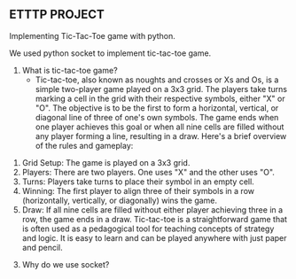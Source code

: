 ## ETTTP PROJECT

Implementing Tic-Tac-Toe game with python.

We used python socket to implement tic-tac-toe game.

1. What is tic-tac-toe game?
   - Tic-tac-toe, also known as noughts and crosses or Xs and Os, is a simple two-player game played on a 3x3 grid. The players take turns marking a cell in the grid with their respective symbols, either "X" or "O". The objective is to be the first to form a horizontal, vertical, or diagonal line of three of one's own symbols. The game ends when one player achieves this goal or when all nine cells are filled without any player forming a line, resulting in a draw. Here's a brief overview of the rules and gameplay:

1) Grid Setup: The game is played on a 3x3 grid.
2) Players: There are two players. One uses "X" and the other uses "O".
3) Turns: Players take turns to place their symbol in an empty cell.
4) Winning: The first player to align three of their symbols in a row (horizontally, vertically, or diagonally) wins the game.
5) Draw: If all nine cells are filled without either player achieving three in a row, the game ends in a draw.
Tic-tac-toe is a straightforward game that is often used as a pedagogical tool for teaching concepts of strategy and logic. It is easy to learn and can be played anywhere with just paper and pencil.
   
3. Why do we use socket?
